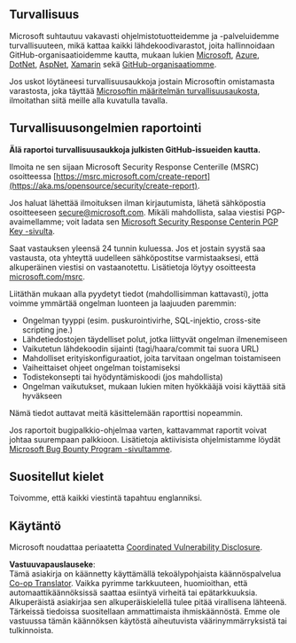 <!--
CO_OP_TRANSLATOR_METADATA:
{
  "original_hash": "2d33a71bed73d6daee78e2d473ece975",
  "translation_date": "2025-07-09T06:54:27+00:00",
  "source_file": "SECURITY.md",
  "language_code": "fi"
}
-->
## Turvallisuus

Microsoft suhtautuu vakavasti ohjelmistotuotteidemme ja -palveluidemme turvallisuuteen, mikä kattaa kaikki lähdekoodivarastot, joita hallinnoidaan GitHub-organisaatioidemme kautta, mukaan lukien [Microsoft](https://github.com/microsoft), [Azure](https://github.com/Azure), [DotNet](https://github.com/dotnet), [AspNet](https://github.com/aspnet), [Xamarin](https://github.com/xamarin) sekä [GitHub-organisaatiomme](https://opensource.microsoft.com/).

Jos uskot löytäneesi turvallisuusaukkoja jostain Microsoftin omistamasta varastosta, joka täyttää [Microsoftin määritelmän turvallisuusaukosta](https://aka.ms/opensource/security/definition), ilmoitathan siitä meille alla kuvatulla tavalla.

## Turvallisuusongelmien raportointi

**Älä raportoi turvallisuusaukkoja julkisten GitHub-issueiden kautta.**

Ilmoita ne sen sijaan Microsoft Security Response Centerille (MSRC) osoitteessa [https://msrc.microsoft.com/create-report](https://aka.ms/opensource/security/create-report).

Jos haluat lähettää ilmoituksen ilman kirjautumista, lähetä sähköpostia osoitteeseen [secure@microsoft.com](mailto:secure@microsoft.com). Mikäli mahdollista, salaa viestisi PGP-avaimellamme; voit ladata sen [Microsoft Security Response Centerin PGP Key -sivulta](https://aka.ms/opensource/security/pgpkey).

Saat vastauksen yleensä 24 tunnin kuluessa. Jos et jostain syystä saa vastausta, ota yhteyttä uudelleen sähköpostitse varmistaaksesi, että alkuperäinen viestisi on vastaanotettu. Lisätietoja löytyy osoitteesta [microsoft.com/msrc](https://aka.ms/opensource/security/msrc).

Liitäthän mukaan alla pyydetyt tiedot (mahdollisimman kattavasti), jotta voimme ymmärtää ongelman luonteen ja laajuuden paremmin:

  * Ongelman tyyppi (esim. puskurointivirhe, SQL-injektio, cross-site scripting jne.)
  * Lähdetiedostojen täydelliset polut, jotka liittyvät ongelman ilmenemiseen
  * Vaikutetun lähdekoodin sijainti (tagi/haara/commit tai suora URL)
  * Mahdolliset erityiskonfiguraatiot, joita tarvitaan ongelman toistamiseen
  * Vaiheittaiset ohjeet ongelman toistamiseksi
  * Todistekonsepti tai hyödyntämiskoodi (jos mahdollista)
  * Ongelman vaikutukset, mukaan lukien miten hyökkääjä voisi käyttää sitä hyväkseen

Nämä tiedot auttavat meitä käsittelemään raporttisi nopeammin.

Jos raportoit bugipalkkio-ohjelmaa varten, kattavammat raportit voivat johtaa suurempaan palkkioon. Lisätietoja aktiivisista ohjelmistamme löydät [Microsoft Bug Bounty Program -sivultamme](https://aka.ms/opensource/security/bounty).

## Suositellut kielet

Toivomme, että kaikki viestintä tapahtuu englanniksi.

## Käytäntö

Microsoft noudattaa periaatetta [Coordinated Vulnerability Disclosure](https://aka.ms/opensource/security/cvd).

**Vastuuvapauslauseke**:  
Tämä asiakirja on käännetty käyttämällä tekoälypohjaista käännöspalvelua [Co-op Translator](https://github.com/Azure/co-op-translator). Vaikka pyrimme tarkkuuteen, huomioithan, että automaattikäännöksissä saattaa esiintyä virheitä tai epätarkkuuksia. Alkuperäistä asiakirjaa sen alkuperäiskielellä tulee pitää virallisena lähteenä. Tärkeissä tiedoissa suositellaan ammattimaista ihmiskäännöstä. Emme ole vastuussa tämän käännöksen käytöstä aiheutuvista väärinymmärryksistä tai tulkinnoista.